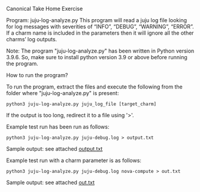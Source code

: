 Canonical Take Home Exercise

Program: juju-log-analyze.py
This program will read a juju log file looking for log messages with severities of “INFO”, “DEBUG”, “WARNING”, “ERROR”. 
If a charm name is included in the parameters then it will ignore all the other charms’ log outputs.

Note:
    The program "juju-log-analyze.py" has been written in Python version 3.9.6. 
    So, make sure to install python version 3.9 or above before running the program.



How to run the program?

To run the program, extract the files and execute the following from the folder where "juju-log-analyze.py" is present:

    python3 juju-log-analyze.py juju_log_file [target_charm]

If the output is too long, redirect it to a file using '>'.

Example test run has been run as follows:

    python3 juju-log-analyze.py juju-debug.log > output.txt

Sample output: see attached [output.txt](output.txt)

Example test run with a charm parameter is as follows:

    python3 juju-log-analyze.py juju-debug.log nova-compute > out.txt

Sample output: see attached [out.txt](out.txt)
